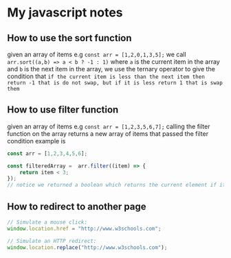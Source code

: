 # My javascript notes

## How to use the sort function

given an array of items e.g `const arr = [1,2,0,1,3,5];`
we call `arr.sort((a,b) => a < b ? -1 : 1)` where `a` is the current item in the array and `b` is the next item in the array, we use the ternary operator to give the condition that `if the current item is less than the next item then return -1 that is do not swap, but if it is less return 1 that is swap them`

## How to use filter function

given an array of items e.g `const arr = [1,2,3,5,6,7];` calling the filter function on the array returns a new array of items that passed the filter condition example is

```js
const arr = [1,2,3,4,5,6];

const filteredArray =  arr.filter((item) => {
    return item < 3;
});
// notice we returned a boolean which returns the current element if it passes the test
```

## How to redirect to another page

```js
// Simulate a mouse click:
window.location.href = "http://www.w3schools.com";

// Simulate an HTTP redirect:
window.location.replace("http://www.w3schools.com");
```
